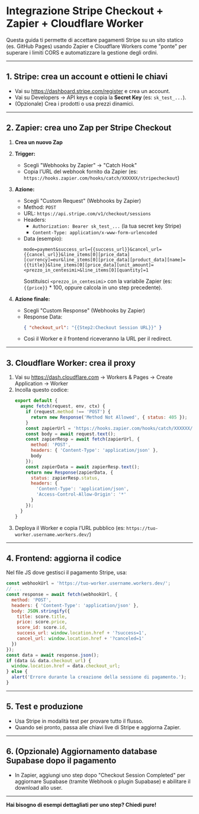 # Integrazione Stripe Checkout + Zapier + Cloudflare Worker

Questa guida ti permette di accettare pagamenti Stripe su un sito statico (es. GitHub Pages) usando Zapier e Cloudflare Workers come "ponte" per superare i limiti CORS e automatizzare la gestione degli ordini.

---

## 1. Stripe: crea un account e ottieni le chiavi
- Vai su https://dashboard.stripe.com/register e crea un account.
- Vai su Developers → API keys e copia la **Secret Key** (es: `sk_test_...`).
- (Opzionale) Crea i prodotti o usa prezzi dinamici.

---

## 2. Zapier: crea uno Zap per Stripe Checkout
1. **Crea un nuovo Zap**
2. **Trigger:**
   - Scegli "Webhooks by Zapier" → "Catch Hook"
   - Copia l’URL del webhook fornito da Zapier (es: `https://hooks.zapier.com/hooks/catch/XXXXXX/stripecheckout`)

3. **Azione:**
   - Scegli "Custom Request" (Webhooks by Zapier)
   - Method: `POST`
   - URL: `https://api.stripe.com/v1/checkout/sessions`
   - Headers:
     - `Authorization: Bearer sk_test_...` (la tua secret key Stripe)
     - `Content-Type: application/x-www-form-urlencoded`
   - Data (esempio):
     ```
     mode=payment&success_url={{success_url}}&cancel_url={{cancel_url}}&line_items[0][price_data][currency]=eur&line_items[0][price_data][product_data][name]={{title}}&line_items[0][price_data][unit_amount]=<prezzo_in_centesimi>&line_items[0][quantity]=1
     ```
     Sostituisci `<prezzo_in_centesimi>` con la variabile Zapier (es: `{{price}}` * 100, oppure calcola in uno step precedente).

4. **Azione finale:**
   - Scegli "Custom Response" (Webhooks by Zapier)
   - Response Data:
     ```json
     { "checkout_url": "{{Step2:Checkout Session URL}}" }
     ```
   - Così il Worker e il frontend riceveranno la URL per il redirect.

---

## 3. Cloudflare Worker: crea il proxy
1. Vai su https://dash.cloudflare.com → Workers & Pages → Create Application → Worker
2. Incolla questo codice:
   ```js
   export default {
     async fetch(request, env, ctx) {
       if (request.method !== 'POST') {
         return new Response('Method Not Allowed', { status: 405 });
       }
       const zapierUrl = 'https://hooks.zapier.com/hooks/catch/XXXXXX/stripecheckout';
       const body = await request.text();
       const zapierResp = await fetch(zapierUrl, {
         method: 'POST',
         headers: { 'Content-Type': 'application/json' },
         body
       });
       const zapierData = await zapierResp.text();
       return new Response(zapierData, {
         status: zapierResp.status,
         headers: {
           'Content-Type': 'application/json',
           'Access-Control-Allow-Origin': '*'
         }
       });
     }
   }
   ```
3. Deploya il Worker e copia l’URL pubblico (es: `https://tuo-worker.username.workers.dev/`)

---

## 4. Frontend: aggiorna il codice
Nel file JS dove gestisci il pagamento Stripe, usa:
```js
const webhookUrl = 'https://tuo-worker.username.workers.dev/';
// ...
const response = await fetch(webhookUrl, {
  method: 'POST',
  headers: { 'Content-Type': 'application/json' },
  body: JSON.stringify({
    title: score.title,
    price: score.price,
    score_id: score.id,
    success_url: window.location.href + '?success=1',
    cancel_url: window.location.href + '?canceled=1'
  })
});
const data = await response.json();
if (data && data.checkout_url) {
  window.location.href = data.checkout_url;
} else {
  alert('Errore durante la creazione della sessione di pagamento.');
}
```

---

## 5. Test e produzione
- Usa Stripe in modalità test per provare tutto il flusso.
- Quando sei pronto, passa alle chiavi live di Stripe e aggiorna Zapier.

---

## 6. (Opzionale) Aggiornamento database Supabase dopo il pagamento
- In Zapier, aggiungi uno step dopo "Checkout Session Completed" per aggiornare Supabase (tramite Webhook o plugin Supabase) e abilitare il download allo user.

---

**Hai bisogno di esempi dettagliati per uno step? Chiedi pure!**
